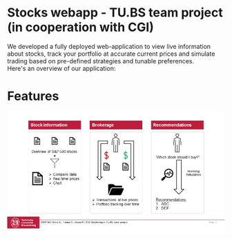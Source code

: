 # Stocks webapp - TU.BS team project (in cooperation with CGI)
We developed a fully deployed web-application to view live information about stocks, track your portfolio at accurate current prices and simulate trading based on pre-defined strategies and tunable preferences.<br>
Here's an overview of our application:

# Features
![Overview_of_features](/img/feature_overview.JPG?raw=true)